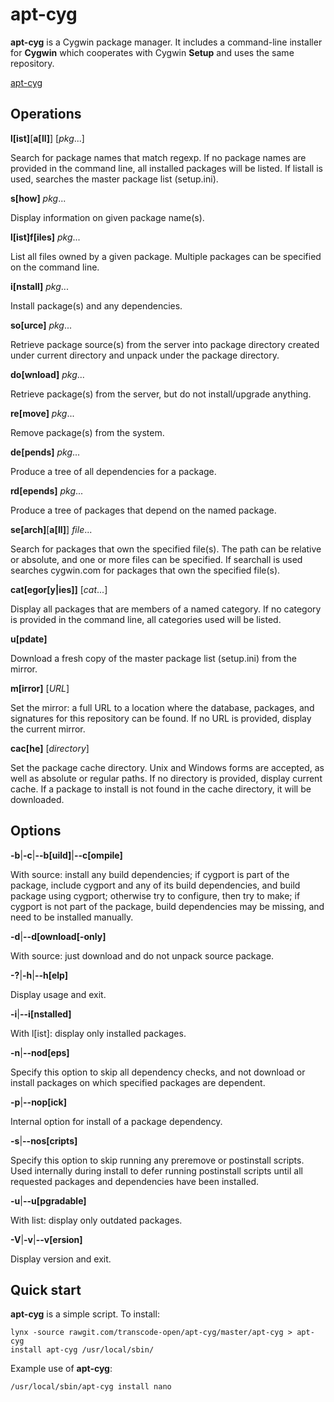 apt-cyg
=======

**apt-cyg** is a Cygwin package manager.
It includes a command-line installer for **Cygwin** which 
cooperates with Cygwin **Setup** and uses the same repository.

[apt-cyg][1]

[1]:https://github.com/transcode-open/apt-cyg

Operations
----------

**l[ist]**[**a[ll]**] [_pkg_...]

  Search for package names that match regexp.  If no package names are
  provided in the command line, all installed packages will be listed.  If
  listall is used, searches the master package list (setup.ini).

**s[how]** _pkg_...

  Display information on given package name(s).

**l[ist]f[iles]** _pkg_...

  List all files owned by a given package. Multiple packages can be specified
  on the command line.

**i[nstall]** _pkg_...

  Install package(s) and any dependencies.

**so[urce]** _pkg_...

  Retrieve package source(s) from the server into package directory created
  under current directory and unpack under the package directory.

**do[wnload]** _pkg_...

  Retrieve package(s) from the server, but do not install/upgrade anything.

**re[move]** _pkg_...

  Remove package(s) from the system.

**de[pends]** _pkg_...

  Produce a tree of all dependencies for a package.

**rd[epends]** _pkg_...

  Produce a tree of packages that depend on the named package.

**se[arch]**[**a[ll]**] _file_...

  Search for packages that own the specified file(s).  The path can be
  relative or absolute, and one or more files can be specified.  If searchall
  is used searches cygwin.com for packages that own the specified file(s).

**cat[egor[y|ies]]** [_cat_...]

  Display all packages that are members of a named category.  If no category
  is provided in the command line, all categories used will be listed.

**u[pdate]**

  Download a fresh copy of the master package list (setup.ini) from the
  mirror.

**m[irror]** [_URL_]

  Set the mirror: a full URL to a location where the database, packages, and
  signatures for this repository can be found.  If no URL is provided,
  display the current mirror.

**cac[he]** [_directory_]

  Set the package cache directory.  Unix and Windows forms are accepted, as
  well as absolute or regular paths.  If no directory is provided, display
  current cache.  If a package to install is not found in the cache
  directory, it will be downloaded.

Options
-------

**-b**|**-c**|**--b[uild]**|**--c[ompile]**

  With source: install any build dependencies; if cygport is part of the
  package, include cygport and any of its build dependencies, and build
  package using cygport; otherwise try to configure, then try to make; if
  cygport is not part of the package, build dependencies may be missing, and
  need to be installed manually.

**-d**|**--d[ownload[-only]**

  With source: just download and do not unpack source package.

**-?**|**-h**|**--h[elp]**

  Display usage and exit.

**-i**|**--i[nstalled]**

  With l[ist]: display only installed packages.

**-n**|**--nod[eps]**

  Specify this option to skip all dependency checks, and not download or
  install packages on which specified packages are dependent.

**-p**|**--nop[ick]**

  Internal option for install of a package dependency.

**-s**|**--nos[cripts]**

  Specify this option to skip running any preremove or postinstall scripts.
  Used internally during install to defer running postinstall scripts until
  all requested packages and dependencies have been installed.

**-u**|**--u[pgradable]**

  With list: display only outdated packages.

**-V**|**-v**|**--v[ersion]**

  Display version and exit.

Quick start
-----------

**apt-cyg** is a simple script. To install:

    lynx -source rawgit.com/transcode-open/apt-cyg/master/apt-cyg > apt-cyg
    install apt-cyg /usr/local/sbin/

Example use of **apt-cyg**:

    /usr/local/sbin/apt-cyg install nano

